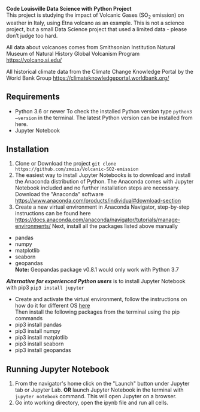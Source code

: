 **Code Louisville Data Science with Python Project**<br>
This project is studying the impact of Volcanic Gases (SO<sub>2</sub> emission) on weather in Italy, using Etna volcano as an example. This is not a science project, but a small Data Science project that used a limited data - please don’t judge too hard.

All data about volcanoes comes from Smithsonian Institution Natural Museum of Natural History Global Volcanism Program
https://volcano.si.edu/

All historical climate data from the Climate Change Knowledge Portal by the World Bank Group
https://climateknowledgeportal.worldbank.org/

## Requirements
- Python 3.6 or newer
To check the installed Python version type `python3 –version` in the terminal. The latest Python version can be installed from here.
- Jupyter Notebook


## Installation
1. Clone or Download the project `git clone https://github.com/zmois/Volcanic-SO2-emission`
2. The easiest way to install Jupyter Notebooks is to download and install the Anaconda distribution of Python. The Anaconda comes with Jupyter Notebook included and no further installation steps are necessary. Download the "Anaconda" software https://www.anaconda.com/products/individual#download-section
3. Create a new virtual environment in Anaconda Navigator, step-by-step instructions can be found here https://docs.anaconda.com/anaconda/navigator/tutorials/manage-environments/
Next, install all the packages listed above manually
 - pandas
 - numpy
 - matplotlib
 - seaborn
 - geopandas<br> 
**Note:** Geopandas package v0.8.1 would only work with Python 3.7

***Alternative for experienced Python users*** is to install Jupyter Notebook with pip3 `pip3 install jupyter`
- Create and activate the virtual environment, follow the instructions on how do it for different OS <a href=https://docs.python.org/3/library/venv.html> here</a><br>
Then install the following packages from the terminal using the pip commands 
 - pip3 install pandas
 - pip3 install numpy
 - pip3 install matplotlib
 - pip3 install seaborn
 - pip3 install geopandas 

## Running Jupyter Notebook
1. From the navigator's home click on the "Launch" button under Jupyter tab or Jupyter Lab. 
**OR** launch Jupyter Notebook in the terminal with `jupyter notebook` command. This will open Jupyter on a browser.
2. Go into working directory, open the ipynb file and run all cells.

